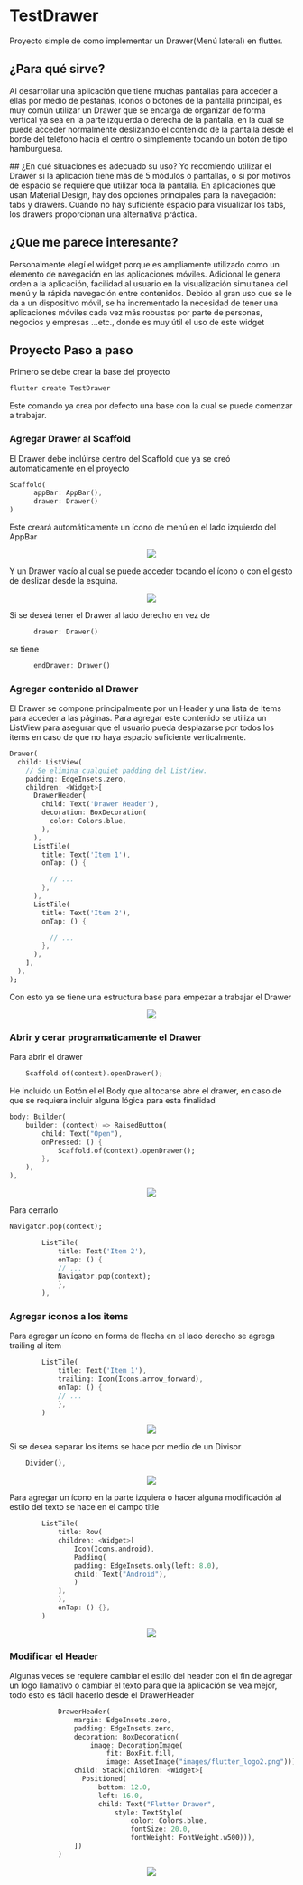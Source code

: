 # TestDrawer

Proyecto simple de como implementar un Drawer(Menú lateral) en flutter.

## ¿Para qué sirve?

Al desarrollar una aplicación que tiene muchas pantallas para acceder a ellas por medio de pestañas, iconos o botones de la pantalla principal, es muy común utilizar un Drawer que se encarga de organizar de forma vertical ya sea en la parte izquierda o derecha de la pantalla, en la cual se puede acceder normalmente deslizando el contenido de la pantalla desde el borde del teléfono hacia el centro o simplemente tocando un botón de tipo hamburguesa.

## ¿En qué situaciones es adecuado su uso?
Yo recomiendo utilizar el Drawer si la aplicación tiene más de 5 módulos o pantallas, o si por motivos de espacio se requiere que utilizar toda la pantalla. En aplicaciones que usan Material Design, hay dos opciones principales para la navegación: tabs y drawers. Cuando no hay suficiente espacio para visualizar los tabs, los drawers proporcionan una alternativa práctica.

## ¿Que me parece interesante?

Personalmente elegí el widget porque es ampliamente utilizado como un elemento de navegación en las aplicaciones móviles. Adicional le genera orden a la aplicación, facilidad al usuario en la visualización simultanea del menú y la rápida navegación entre contenidos. Debido al gran uso que se le da a un dispositivo móvil, se ha incrementado la necesidad de tener una aplicaciones móviles cada vez más robustas por parte de personas, negocios y empresas …etc., donde es muy útil el uso de este widget

## Proyecto Paso a paso

Primero se debe crear la base del proyecto

```dart
flutter create TestDrawer
```

Este comando ya crea por defecto una base con la cual se puede comenzar a trabajar.

### Agregar Drawer al Scaffold

El Drawer debe inclúirse dentro del Scaffold que ya se creó automaticamente en el proyecto

```dart
Scaffold(
      appBar: AppBar(),
      drawer: Drawer()
)
```

Este creará automáticamente un ícono de menú en el lado izquierdo del AppBar

<div style="text-align:center">
    <img src="docs/images/01.jpeg"/>
</div>

Y un Drawer vacío al cual se puede acceder tocando el ícono o con el gesto de deslizar desde la esquina.

<div style="text-align:center">
    <img src="docs/images/00.jpeg"/>
</div>

Si se deseá tener el Drawer al lado derecho en vez de

```dart
      drawer: Drawer()
```

se tiene

```dart
      endDrawer: Drawer()
```

### Agregar contenido al Drawer

El Drawer se compone principalmente por un Header y una lista de Items para acceder a las páginas. Para agregar este contenido se utiliza un ListView para asegurar que el usuario pueda desplazarse por todos los items en caso de que no haya espacio suficiente verticalmente.

```dart
Drawer(
  child: ListView(
    // Se elimina cualquiet padding del ListView.
    padding: EdgeInsets.zero,
    children: <Widget>[
      DrawerHeader(
        child: Text('Drawer Header'),
        decoration: BoxDecoration(
          color: Colors.blue,
        ),
      ),
      ListTile(
        title: Text('Item 1'),
        onTap: () {

          // ...
        },
      ),
      ListTile(
        title: Text('Item 2'),
        onTap: () {

          // ...
        },
      ),
    ],
  ),
);
```

Con esto ya se tiene una estructura base para empezar a trabajar el Drawer

<div style="text-align:center">
    <img src="docs/images/02.jpeg"/>
</div>

### Abrir y cerar programaticamente el Drawer

Para abrir el drawer

```dart
    Scaffold.of(context).openDrawer();
```

He incluido un Botón el el Body que al tocarse abre el drawer, en caso de que se requiera incluir alguna lógica para esta finalidad

```dart
body: Builder(
    builder: (context) => RaisedButton(
        child: Text("Open"),
        onPressed: () {
            Scaffold.of(context).openDrawer();
        },
    ),
),
```

<div style="text-align:center">
    <img src="docs/images/03.jpeg"/>
</div>

Para cerrarlo

```dart
Navigator.pop(context);
```

```dart
        ListTile(
            title: Text('Item 2'),
            onTap: () {
            // ...
            Navigator.pop(context);
            },
        ),
```

### Agregar íconos a los items

Para agregar un ícono en forma de flecha en el lado derecho se agrega trailing al item

```dart
        ListTile(
            title: Text('Item 1'),
            trailing: Icon(Icons.arrow_forward),
            onTap: () {
            // ...
            },
        )
```

<div style="text-align:center">
    <img src="docs/images/04.jpeg"/>
</div>

Si se desea separar los items se hace por medio de un Divisor

```dart
    Divider(),
```

<div style="text-align:center">
    <img src="docs/images/05.jpeg"/>
</div>

Para agregar un ícono en la parte izquiera o hacer alguna modificación al estilo del texto se hace en el campo title

```dart
        ListTile(
            title: Row(
            children: <Widget>[
                Icon(Icons.android),
                Padding(
                padding: EdgeInsets.only(left: 8.0),
                child: Text("Android"),
                )
            ],
            ),
            onTap: () {},
        )
```

<div style="text-align:center">
    <img src="docs/images/06.jpeg"/>
</div>

### Modificar el Header

Algunas veces se requiere cambiar el estilo del header con el fin de agregar un logo llamativo o cambiar el texto para que la aplicación se vea mejor, todo esto es fácil hacerlo desde el DrawerHeader

```dart
            DrawerHeader(
                margin: EdgeInsets.zero,
                padding: EdgeInsets.zero,
                decoration: BoxDecoration(
                    image: DecorationImage(
                        fit: BoxFit.fill,
                        image: AssetImage("images/flutter_logo2.png"))),
                child: Stack(children: <Widget>[
                  Positioned(
                      bottom: 12.0,
                      left: 16.0,
                      child: Text("Flutter Drawer",
                          style: TextStyle(
                              color: Colors.blue,
                              fontSize: 20.0,
                              fontWeight: FontWeight.w500))),
                ])
            )
```

<div style="text-align:center">
    <img src="docs/images/07.jpeg"/>
</div>
